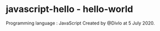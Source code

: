 # javascript-hello - hello-world

Programming language : JavaScript
Created by @Divlo at 5 July 2020.
